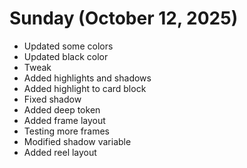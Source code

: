 # Sunday (October 12, 2025)

- Updated some colors
- Updated black color
- Tweak
- Added highlights and shadows
- Added highlight to card block
- Fixed shadow
- Added deep token
- Added frame layout
- Testing more frames
- Modified shadow variable
- Added reel layout

